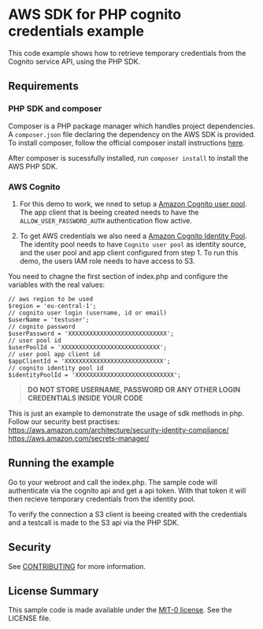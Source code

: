 # AWS SDK for PHP cognito credentials example

This code example shows how to retrieve temporary credentials from the Cognito service API, using the PHP SDK.

## Requirements

### PHP SDK and composer

Composer is a PHP package manager which handles project dependencies. A `composer.json` file declaring the dependency on the AWS SDK is provided. To install composer, follow the official composer install instructions [here](https://getcomposer.org/).

After composer is sucessfully installed, run `composer install` to install the AWS PHP SDK.

### AWS Cognito 

1. For this demo to work, we nned to setup a [Amazon Cognito user pool](https://docs.aws.amazon.com/cognito/latest/developerguide/cognito-user-pools.html). The app client that is beeing created needs to have the `ALLOW_USER_PASSWORD_AUTH` authentication flow active.

2. To get AWS credentials we also need a [Amazon Cognito Identity Pool](https://docs.aws.amazon.com/cognito/latest/developerguide/cognito-identity.html). The identity pool needs to have `Cognito user pool` as identity source, and the user pool and app client configured from step 1. To run this demo, the users IAM role needs to have access to S3. 

You need to chagne the first section of index.php and configure the variables with the real values:

```
// aws region to be used
$region = 'eu-central-1';
// cognito user login (username, id or email)
$userName = 'testuser';
// cognito password
$userPassword = 'XXXXXXXXXXXXXXXXXXXXXXXXXXXX';
// user pool id
$userPoolId = 'XXXXXXXXXXXXXXXXXXXXXXXXXXXX';
// user pool app client id 
$appClientId = 'XXXXXXXXXXXXXXXXXXXXXXXXXXXX';
// cognito identity pool id 
$identityPoolId = 'XXXXXXXXXXXXXXXXXXXXXXXXXXXX';
```

> **DO NOT STORE USERNAME, PASSWORD OR ANY OTHER LOGIN CREDENTIALS INSIDE YOUR CODE** 

This is just an example to demonstrate the usage of sdk methods in php. Follow our security best practises: 
https://aws.amazon.com/architecture/security-identity-compliance/ 
https://aws.amazon.com/secrets-manager/ 


## Running the example

Go to your webroot and call the index.php. The sample code will authenticate via the cognito api and get a api token. With that token it will then recieve temporary credentials from the identity pool. 

To verify the connection a S3 client is beeing created with the credentials and a testcall is made to the S3 api via the PHP SDK. 

## Security

See [CONTRIBUTING](CONTRIBUTING.md#security-issue-notifications) for more information.

## License Summary

This sample code is made available under the [MIT-0 license](https://github.com/aws/mit-0). See the LICENSE file.
